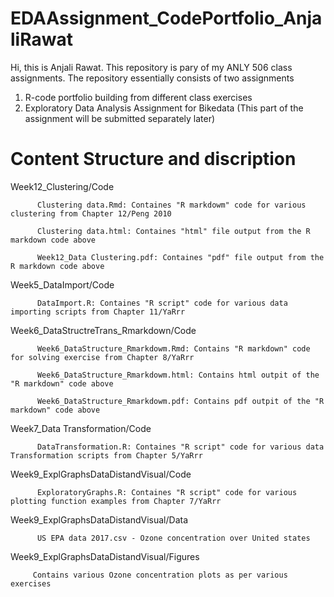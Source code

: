# EDAAssignment_CodePortfolio_AnjaliRawat
Hi, this is Anjali Rawat. This repository is pary of my ANLY 506 class assignments. The repository essentially consists of two assignments
1) R-code portfolio building from different class exercises 
2) Exploratory Data Analysis Assignment for Bikedata (This part of the assignment will be submitted separately later) 

# Content Structure and discription

   Week12_Clustering/Code 
   
          Clustering data.Rmd: Containes "R markdowm" code for various clustering from Chapter 12/Peng 2010
          
          Clustering data.html: Containes "html" file output from the R markdown code above
          
          Week12_Data Clustering.pdf: Containes "pdf" file output from the R markdown code above
          
   Week5_DataImport/Code 
   
          DataImport.R: Containes "R script" code for various data importing scripts from Chapter 11/YaRrr
          
          
   Week6_DataStructreTrans_Rmarkdown/Code 
   
          Week6_DataStructure_Rmarkdowm.Rmd: Contains "R markdown" code for solving exercise from Chapter 8/YaRrr
          
          Week6_DataStructure_Rmarkdowm.html: Contains html outpit of the "R markdown" code above
          
          Week6_DataStructure_Rmarkdowm.pdf: Contains pdf outpit of the "R markdown" code above
          
          
   Week7_Data Transformation/Code
   
          DataTransformation.R: Containes "R script" code for various data Transformation scripts from Chapter 5/YaRrr
          
          
   Week9_ExplGraphsDataDistandVisual/Code
   
          ExploratoryGraphs.R: Containes "R script" code for various plotting function examples from Chapter 7/YaRrr
          
   Week9_ExplGraphsDataDistandVisual/Data
   
          US EPA data 2017.csv - Ozone concentration over United states
          
   Week9_ExplGraphsDataDistandVisual/Figures 
   
         Contains various Ozone concentration plots as per various exercises 
    
